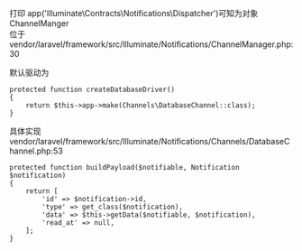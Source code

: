   
打印 app('Illuminate\Contracts\Notifications\Dispatcher')可知为对象 ChannelManger  
位于  
vendor/laravel/framework/src/Illuminate/Notifications/ChannelManager.php:30  
  
默认驱动为  
```
protected function createDatabaseDriver()
{
    return $this->app->make(Channels\DatabaseChannel::class);
}
```
  
具体实现  
vendor/laravel/framework/src/Illuminate/Notifications/Channels/DatabaseChannel.php:53  
```
protected function buildPayload($notifiable, Notification $notification)
{
    return [
        'id' => $notification->id,
        'type' => get_class($notification),
        'data' => $this->getData($notifiable, $notification),
        'read_at' => null,
    ];
}
```

